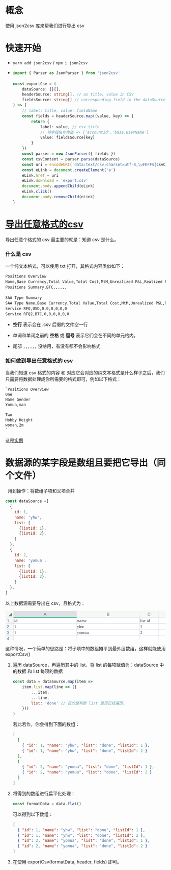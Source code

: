 # 概念

使用 json2csv 库来帮我们进行导出 csv

# 快速开始

- `yarn add json2csv` / `npm i json2csv`

- ```ts
  import { Parser as JsonParser } from 'json2csv'
  
  const exportCsv = (
      dataSource: {}[],
      headerSource: string[], // as title, value in CSV
      fieldsSource: string[] // corresponding field in the dataSource
  ) => {
      // label: title, value: fieldName
      const fields = headerSource.map((value, key) => {
          return {
              label: value, // csv title
              // 将字段名作为值 => ['accountId','base.userName']
              value: fieldsSource[key] 
          }
      })
      const parser = new JsonParser({ fields })
      const csvContent = parser.parse(dataSource)
      const uri = encodeURI(`data:text/csv;charset=utf-8,\uFEFF${csvContent}`)
      const eLink = document.createElement('a')
      eLink.href = uri
      eLink.download = 'export.csv'
      document.body.appendChild(eLink)
      eLink.click()
      document.body.removeChild(eLink)
  }
  ```

# [导出任意格式的csv](https://codesandbox.io/s/dao-chu-ren-yi-ge-shi-de-csv-5fntpr)

导出任意个格式的 csv 最主要的就是：知道 csv 是什么。

### 什么是 csv

一个纯文本格式，可以使用 txt 打开，其格式内容类似如下：

```txt
Positions Overview
Name,Base Currency,Total Value,Total Cost,MtM,Unrealized P&L,Realized P&L,Net P&L
Positions Summary,BTC,,,,,, 

SAA Type Summary
SAA Type Name,Base Currency,Total Value,Total Cost,MtM,Unrealized P&L,Realized P&L,Net P&L
Service RFQ,USD,0,0,0,0,0,0 
Service RFQ2,BTC,0,0,0,0,0,0 

```

- **空行** 表示会在 .csv 后缀的文件空一行

- 单词和单词之前的 **空格** 或 **逗号** 表示它们会在不同的单元格内。

- 尾部 `,,,,,,`  没啥用，有没有都不会影响格式

### 如何做到导出任意格式的 csv

当我们知道 csv 格式的内容 和 对应它会对应的纯文本格式是什么样子之后，我们只需要将数据处理成你所需要的格式即可，例如以下格式：

```
`Positions Overview
One
Name Gender
Yomua,man

Two
Hobby Height
woman,2m
`
```

这是[实例](https://codesandbox.io/s/dao-chu-ren-yi-ge-shi-de-csv-5fntpr?file=/src/tools.ts)

# 数据源的某字段是数组且要把它导出（同个文件）

  用到操作：将数组子项和父项合并

```js
const dataSource =[
  {
    id: 1,
    name: 'yhw',
    list: [
      {listId: 1},
      {listId: 2},
    ]
  },
  {
    id: 2,
    name: 'yomua',
    list: [
      {listId: 1},
      {listId: 2},
    ]
  },
]
```

以上数据源需要导出在 csv，且格式为：

![](.//picture/datasource.png)

这种情况，一个简单的思路是：将子项中的数组摊平到最外层数组，这样就能使用 exportCsv()

1. 遍历 dataSource，再遍历其中的 list，将 list 的每项赋值为：dataSource 中的数据 和 list 每项的数据
   
   ```js
   const data = dataSource.map(item =>
       item.list.map(line => ({
           ...item,
           ...line,
           list: 'done' // 目的是判断 list 是否已经遍历。
       }))
   )
   ```
   
   若此若作，你会得到下面的数组：
   
   ```json
   [
     [
       { "id": 1, "name": "yhw", "list": "done", "listId": 1 },
       { "id": 1, "name": "yhw", "list": "done", "listId": 2 }
     ],
     [
       { "id": 2, "name": "yomua", "list": "done", "listId": 1 },
       { "id": 2, "name": "yomua", "list": "done", "listId": 2 }
     ]
   ]
   ```

2. 将得到的数组进行扁平化处理：
   
   ```js
   const formatData = data.flat()
   ```
   
   可以得到以下数组：
   
   ```json
   [
     { "id": 1, "name": "yhw", "list": "done", "listId": 1 },
     { "id": 1, "name": "yhw", "list": "done", "listId": 2 },
     { "id": 2, "name": "yomua", "list": "done", "listId": 1 },
     { "id": 2, "name": "yomua", "list": "done", "listId": 2 }
   ]
   ```

3. 在使用 exportCsv(formatData, header, fields) 即可。

